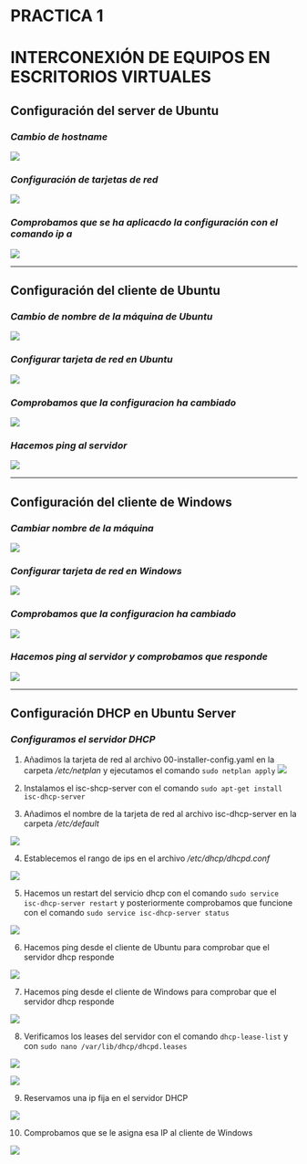 # **PRACTICA 1**
# INTERCONEXIÓN DE EQUIPOS EN ESCRITORIOS VIRTUALES

## **Configuración del server de Ubuntu**

### *Cambio de hostname*
![](img/cambiohostnameserver.png)

### *Configuración de tarjetas de red*
![](img/tarjetasredserver.png)

### *Comprobamos que se ha aplicacdo la configuración con el comando ip a*
![](img/comprobarip.png)

***
## **Configuración del cliente de Ubuntu**

### *Cambio de nombre de la máquina de Ubuntu*
![](img/cambiohostnameubuntu.png)

### *Configurar tarjeta de red en Ubuntu*
![](img/tarjetaredubuntu.png)

### *Comprobamos que la configuracion ha cambiado*
![](img/comprobarubuntucliente.png)

### *Hacemos ping al servidor*
![](img/pingubuntuaserver.png)

***
## **Configuración del cliente de Windows**

### *Cambiar nombre de la máquina*
![](img/cambiarnombrewindows.png)

### *Configurar tarjeta de red en Windows*
![](img/tarjetaredwindows.png)

### *Comprobamos que la configuracion ha cambiado*
![](img/comprobacionwindows.png)

### *Hacemos ping al servidor y comprobamos que responde*
![](img/pingwindows.png)

***
## **Configuración DHCP en Ubuntu Server**

### *Configuramos el servidor DHCP*
1. Añadimos la tarjeta de red al archivo 00-installer-config.yaml en la carpeta */etc/netplan* y ejecutamos el comando 
`sudo netplan apply`
![](img/dhcpserver.png)

2. Instalamos el isc-shcp-server con el comando `sudo apt-get install isc-dhcp-server`

3. Añadimos el nombre de la tarjeta de red al archivo isc-dhcp-server en la carpeta */etc/default*

![](img/iscdhcperver.png)

4. Establecemos el rango de ips en el archivo */etc/dhcp/dhcpd.conf*

![](img/cambiarrangosserver.png)

5. Hacemos un restart del servicio dhcp con el comando `sudo service isc-dhcp-server restart` y posteriormente comprobamos que funcione con el comando `sudo service isc-dhcp-server status`

![](img/comprobaciondhcpservice.png)

6. Hacemos ping desde el cliente de Ubuntu para comprobar que el servidor dhcp responde

![](img/pingdhcpubuntu.png)

7. Hacemos ping desde el cliente de Windows para comprobar que el servidor dhcp responde

![](img/pingdhcpwindows.png)

8. Verificamos los leases del servidor con el comando `dhcp-lease-list` y con `sudo nano /var/lib/dhcp/dhcpd.leases`

![](img/leaselist.png)

![](img/leaselist2.png)

9. Reservamos una ip fija en el servidor DHCP

![](img/fixedaddresswindows.png)

10. Comprobamos que se le asigna esa IP al cliente de Windows

![](img/ipasignada.png)